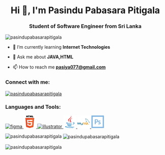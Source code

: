 <h1 align="center">Hi 👋, I'm Pasindu Pabasara Pitigala</h1>
<h3 align="center">Student of Software Engineer from Sri Lanka</h3>

<p align="left"> <img src="https://komarev.com/ghpvc/?username=pasindupabasarapitigala&label=Profile%20views&color=0e75b6&style=flat" alt="pasindupabasarapitigala" /> </p>

- 🌱 I’m currently learning **Internet Technologies**

- 💬 Ask me about **JAVA,HTML**

- 📫 How to reach me **pasiya077@gmail.com**

<h3 align="left">Connect with me:</h3>
<p align="left">
<a href="https://instagram.com/pasindupabasarapitigala" target="blank"><img align="center" src="https://raw.githubusercontent.com/rahuldkjain/github-profile-readme-generator/master/src/images/icons/Social/instagram.svg" alt="pasindupabasarapitigala" height="30" width="40" /></a>
</p>

<h3 align="left">Languages and Tools:</h3>
<p align="left"> <a href="https://www.figma.com/" target="_blank" rel="noreferrer"> <img src="https://www.vectorlogo.zone/logos/figma/figma-icon.svg" alt="figma" width="40" height="40"/> </a> <a href="https://www.w3.org/html/" target="_blank" rel="noreferrer"> <img src="https://raw.githubusercontent.com/devicons/devicon/master/icons/html5/html5-original-wordmark.svg" alt="html5" width="40" height="40"/> </a> <a href="https://www.adobe.com/in/products/illustrator.html" target="_blank" rel="noreferrer"> <img src="https://www.vectorlogo.zone/logos/adobe_illustrator/adobe_illustrator-icon.svg" alt="illustrator" width="40" height="40"/> </a> <a href="https://www.java.com" target="_blank" rel="noreferrer"> <img src="https://raw.githubusercontent.com/devicons/devicon/master/icons/java/java-original.svg" alt="java" width="40" height="40"/> </a> <a href="https://www.mysql.com/" target="_blank" rel="noreferrer"> <img src="https://raw.githubusercontent.com/devicons/devicon/master/icons/mysql/mysql-original-wordmark.svg" alt="mysql" width="40" height="40"/> </a> <a href="https://www.photoshop.com/en" target="_blank" rel="noreferrer"> <img src="https://raw.githubusercontent.com/devicons/devicon/master/icons/photoshop/photoshop-line.svg" alt="photoshop" width="40" height="40"/> </a> </p>

<p><img align="left" src="https://github-readme-stats.vercel.app/api/top-langs?username=pasindupabasarapitigala&show_icons=true&locale=en&layout=compact" alt="pasindupabasarapitigala" /></p>

<p>&nbsp;<img align="center" src="https://github-readme-stats.vercel.app/api?username=pasindupabasarapitigala&show_icons=true&locale=en" alt="pasindupabasarapitigala" /></p>

<p><img align="center" src="https://github-readme-streak-stats.herokuapp.com/?user=pasindupabasarapitigala&" alt="pasindupabasarapitigala" /></p>

